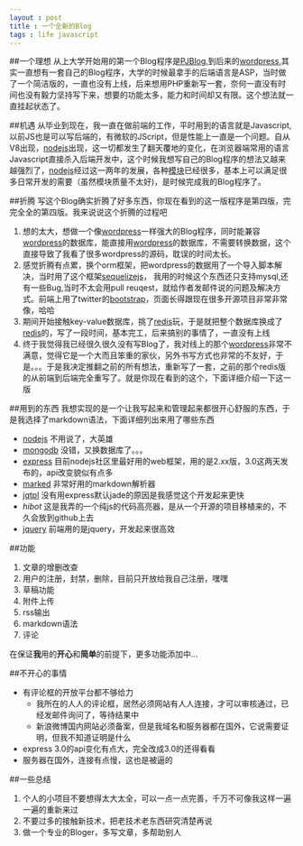 ```yaml
---
layout : post 
title : 一个全新的Blog
tags : life javascript
---
```


##一个理想
从上大学开始用的第一个Blog程序是[PJBlog],到后来的[wordpress],其实一直想有一套自己的Blog程序，大学的时候最拿手的后端语言是ASP，当时做了一个简洁版的，一直也没有上线，后来想用PHP重新写一套，奈何一直没有时间也没有毅力坚持写下来，想要的功能太多，能力和时间却又有限。这个想法就一直挂起状态了。

##机遇
从毕业到现在，我一直在做前端的工作，平时用到的语言就是Javascript,以前JS也是可以写后端的，有微软的JScript，但是性能上一直是一个问题。自从V8出现，[nodejs]出现，这一切都发生了翻天覆地的变化，在浏览器端常用的语言Javascript直接杀入后端开发中，这个时候我想写自己的Blog程序的想法又越来越强烈了，[nodejs]经过这一两年的发展，各种[模块](https://github.com/joyent/node/wiki/modules)已经很多，基本上可以满足很多日常开发的需要（虽然模块质量不太好)，是时候完成我的Blog程序了。

##折腾
写这个Blog确实折腾了好多东西，你现在看到的这一版程序是第四版，完完全全的第四版。我来说说这个折腾的过程吧

1. 想的太大，想做一个像[wordpress]一样强大的Blog程序，同时能兼容[wordpress]的数据库，能直接用[wordpress]的数据库，不需要转换数据，这个直接导致了我看了很多wordpress的源码，耽误的时间太长。
2. 感觉折腾有点累，换个orm框架，把wordpress的数据用了一个导入脚本解决，当时用了这个框架[sequelizejs]， 我用的时候这个东西还只支持mysql,还有一些Bug,当时不太会用pull reuqest，就给作者发邮件说的问题及解决方式。前端上用了twitter的[bootstrap]，页面长得跟现在很多开源项目非常非常像，哈哈
3. 期间开始接触key-value数据库，挑了[redis]玩，于是就把整个数据库换成了[redis]的，写了一段时间，基本完工，后来搞别的事情了，一直没有上线
4. 终于我觉得我已经很久很久没有写Blog了，我对线上的那个[wordpress]非常不满意，觉得它是一个大而且笨重的家伙，另外书写方式也非常的不友好，于是。。。于是我决定推翻之前的所有想法，重新写了一套，之前的那个redis版的从前端到后端完全重写了。就是你现在看到的这个，下面详细介绍一下这一版

##用到的东西
我想实现的是一个让我写起来和管理起来都很开心舒服的东西，于是我选择了markdown语法，下面详细列出来用了哪些东西

* [nodejs]  不用说了，大英雄
* [mongodb] 没错，又换数据库了。。。
* [express] 目前nodejs社区里最好用的web框架，用的是2.xx版，3.0这两天发布的，api改变貌似有点多
* [marked]  非常好用的markdown解析器
* [jqtpl] 没有用express默认jade的原因是我感觉这个开发起来更快
* _hibot_ 这是我弄的一个纯js的代码高亮器，是从一个开源的项目移植来的，不久会放到github上去
* [jquery] 前端用的是jquery，开发起来很高效

##功能

1. 文章的增删改查
2. 用户的注册，封禁，删除，目前只开放给我自己注册，嘿嘿
3. 草稿功能
4. 附件上传
5. rss输出
6. markdown语法
7. 评论

在保证**我**用的**开心**和**简单**的前提下，更多功能添加中… 

##不开心的事情

* 有评论框的开放平台都不够给力
	*  我所在的人人的评论框，居然必须网站有人人连接，才可以审核通过，已经发邮件询问了，等待结果中
	*  新浪微博国内网站必须备案，但是我域名和服务器都在国外，它说需要证明，但我不知道证明是什么
* express 3.0的api变化有点大，完全改成3.0的还得看看
* 服务器在国外，连接有点慢，这也是被逼的

##一些总结

1. 个人的小项目不要想得太大太全，可以一点一点完善，千万不可像我这样一遍一遍的重新来过
2. 不要过多的接触新技术，把老技术老东西研究清楚再说
3. 做一个专业的Bloger，多写文章，多帮助别人



[jquery]:http://jquery.com
[PJBlog]:http://www.pjhome.net/
[nodejs]:http://nodejs.org
[wordpress]:http://wordpress.org
[bootstrap]:http://twitter.github.com/bootstrap/
[sequelizejs]:http://www.sequelizejs.com/
[redis]:http://redis.io
[jqtpl]:https://github.com/kof/node-jqtpl
[mongodb]:http://mongodb.org
[express]:http://expressjs.com
[marked]:https://github.com/chjj/marked
